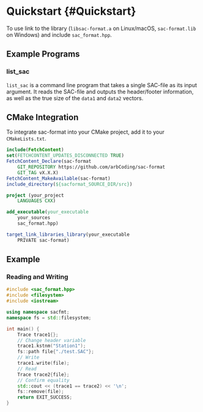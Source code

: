 # Quickstart {#Quickstart}

To use link to the library (`libsac-format.a` on Linux/macOS, `sac-format.lib`
on Windows) and include `sac_format.hpp`.

## Example Programs

### list_sac

`list_sac` is a command line program that takes a single SAC-file as its input
argument. It reads the SAC-file and outputs the header/footer information, as
well as the true size of the `data1` and `data2` vectors.

## CMake Integration

To integrate sac-format into your CMake project, add it to your
`CMakeLists.txt`.

```cmake
include(FetchContent)
set(FETCHCONTENT_UPDATES_DISCONNECTED TRUE)
FetchContent_Declare(sac-format
    GIT_REPOSITORY https://github.com/arbCoding/sac-format
    GIT_TAG vX.X.X)
FetchContent_MakeAvailable(sac-format)
include_directory(${sacformat_SOURCE_DIR/src})

project (your_project
    LANGUAGES CXX)

add_executable(your_executable
    your_sources
    sac_format.hpp)

target_link_libraries_library(your_executable
    PRIVATE sac-format)
```

## Example

### Reading and Writing

```cpp
#include <sac_format.hpp>
#include <filesystem>
#include <iostream>

using namespace sacfmt;
namespace fs = std::filesystem;

int main() {
    Trace trace1{};
    // Change header variable
    trace1.kstnm("Station1");
    fs::path file{"./test.SAC"};
    // Write
    trace1.write(file);
    // Read
    Trace trace2{file};
    // Confirm equality
    std::cout << (trace1 == trace2) << '\n';
    fs::remove(file);
    return EXIT_SUCCESS;
}
```
